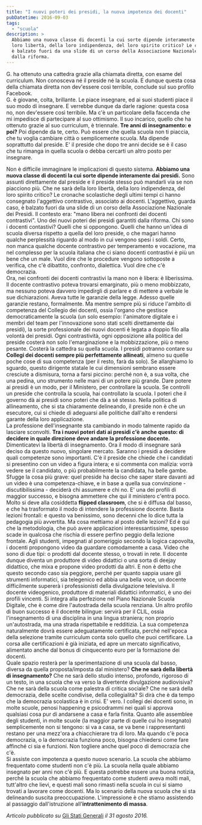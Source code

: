 ```yaml
---
title: "I nuovi poteri dei presidi, la nuova impotenza dei docenti"
pubDatetime: 2016-09-03
tags: 
  - "scuola"
description: >
  Abbiamo una nuova classe di docenti la cui sorte dipende interamente dai presidi. Sono assunti direttamente dal preside e il preside stesso può mandarli via se non piacciono più. Che ne sarà della 
  loro libertà, della loro indipendenza, del loro spirito critico? Le cronache scolastiche degli ultimi tempi ci hanno consegnato l'aggettivo contrastivo, associato ai docenti. L'aggettivo, guarda caso, 
  è balzato fuori da una slide di un corso della Associazione Nazionale dei Presidi. Il contesto era: "mano libera nei confronti dei docenti contrastivi". Uno dei nuovi poteri dei presidi garantiti 
  dalla riforma.
---
```


G. ha ottenuto una cattedra grazie alla chiamata diretta, con esame del curriculum. Non conosceva né il preside né la scuola. E dunque questa cosa della chiamata diretta non dev'essere così terribile, conclude sul suo profilo Facebook.  
G. è giovane, colta, brillante. Le piace insegnare, ed ai suoi studenti piace il suo modo di insegnare. E verrebbe dunque da darle ragione: questa cosa no, non dev'essere così terribile. Ma c'è un particolare della faccenda che mi impedisce di partecipare al suo ottimismo. Il suo incarico, quello che ha ottenuto grazie al suo curriculum, è triennale. **Tre anni di insegnamento: e poi?** Poi dipende da te, certo. Può essere che quella scuola non ti piaccia, che tu voglia cambiare città o semplicemente scuola. Ma dipende soprattutto dal preside. E' il preside che dopo tre anni decide se è il caso che tu rimanga in quella scuola o debba cercarti un altro posto per insegnare.  

Non è difficile immaginare le implicazioni di questo sistema. **Abbiamo una nuova classe di docenti la cui sorte dipende interamente dai presidi.** Sono assunti direttamente dal preside e il preside stesso può mandarli via se non piacciono più. Che ne sarà della loro libertà, della loro indipendenza, del loro spirito critico? Le cronache scolastiche degli ultimi tempi ci hanno consegnato l'aggettivo contrastivo, associato ai docenti. L'aggettivo, guarda caso, è balzato fuori da una slide di un corso della Associazione Nazionale dei Presidi. Il contesto era: "mano libera nei confronti dei docenti contrastivi". Uno dei nuovi poteri dei presidi garantiti dalla riforma. Chi sono i docenti contastivi? Quelli che si oppongono. Quelli che hanno un'idea di scuola diversa rispetto a quella del loro preside, o che magari hanno qualche perplessità riguardo al modo in cui vengono spesi i soldi. Certo, non manca qualche docente contrastivo per temperamento e vocazione, ma nel complesso per la scuola italiana che ci siano docenti contrastivi è più un bene che un male. Vuol dire che le procedure vengono sottoposte a verifica, che c'è dibattito, confronto, dialettica. Vuol dire che c'è democrazia.  
Ora, nei confronti dei docenti contrastivi la mano non è libera: è liberissima. Il docente contrastivo poteva trovarsi emarginato, più o meno mobbizzato, ma nessuno poteva davvero impedirgli di parlare e di mettere a verbale le sue dichiarazioni. Aveva tutte le garanzie della legge. Adesso quelle garanzie restano, formalmente. Ma mentre sempre più si riduce l'ambito di competenza del Collegio dei docenti, ossia l'organo che gestisce democraticamente la scuola (un solo esempio: l'animatore digitale e i membri del team per l'innovazione sono stati scelti direttamente dai presidi), la sorte professionale dei nuovi docenti è legata a doppio filo alla volontà dei presidi. Ogni contrastività, ogni opposizione alla politica del preside costerà non solo l'emarginazione e la mobbizzazione, più o meno pesante. Costerà la cattedra su quella scuola. I presidi potranno contare su **Collegi dei docenti sempre più perfettamente allineati**, almeno su quelle poche cose di sua competenza (per il resto, farà da solo). Se allarghiamo lo sguardo, questo dirigente statale le cui dimensioni sembrano essere cresciute a dismisura, torna a farsi piccino: perché non è, a sua volta, che una pedina, uno strumento nelle mani di un potere più grande. Dare potere ai presidi è un modo, per il Ministero, per controllare la scuola. Se controlli un preside che controlla la scuola, hai controllato la scuola. I poteri che il governo dà ai presidi sono poteri che dà a sé stesso. Nella politica di allineamento, che si sta chiaramente delineando, il preside non è che un esecutore, cui si chiede di adeguarsi alle politiche dall'alto e rendersi garante della loro applicazione.  
La professione dell'insegnante sta cambiando in modo talmente rapido da lasciare sconvolti. **Tra i nuovi poteri dati ai presidi c'è anche questo: di decidere in quale direzione deve andare la professione docente.** Dimenticatevi la libertà di insegnamento. Ora il modo di insegnare sarà deciso da questo nuovo, singolare mercato. Saranno i presidi a decidere quali competenze sono importanti. C'è il preside che chiede che i candidati si presentino con un video a figura intera; e si commenta con malizia: vorrà vedere se il candidato, o più probabilmente la candidata, ha belle gambe. Sfugge la cosa più grave: quel preside ha deciso che saper stare davanti ad un video è una competenza-chiave, e in base a quella sua convinzione - discutibilissima - deciderà chi assumere e chi no. E' una dei profili di maggior successo, e bisogna ammettere che qui il ministero c'entra poco. Molto si deve alla cosiddetta **flipped classroom**, che si è diffusa dal basso, e che ha trasformato il modo di intendere la professione docente. Basta lezioni frontali: e questo va benissimo, sono decenni che lo dice tutta la pedagogia più avvertita. Ma cosa mettiamo al posto delle lezioni? Ed è qui che la metodologia, che può avere applicazioni interessantissime, spesso scade in qualcosa che rischia di essere perfino peggio della lezione frontale. Agli studenti, impegnati al pomeriggio secondo la logica capovolta, i docenti propongono video da guardare comodamente a casa. Video che sono di due tipi: o prodotti dal docente stesso, o trovati in rete. Il docente dunque diventa un produttore di video didattici o una sorta di deejay didattico, che mixa e propone video prodotti da altri. E non è detto che questo secondo caso sia peggiore, perché per quanto sappia usare gli strumenti informatici, sia telegenico ed abbia una bella voce, un docente difficilmente supererà i professionisti della divulgazione televisiva. Il docente videogenico, produttore di materiali didattici informatici, è uno dei profili vincenti. Si integra alla perfezione nel Piano Nazionale Scuola Digitale, che è come dire l'autostrada della scuola renziana. Un altro profilo di buon successo è il docente bilingue: servirà per il CLIL, ossia l'insegnamento di una disciplina in una lingua straniera; non proprio un'autostrada, ma una strada rispettabile e redditizia. La sua competenza naturalmente dovrà essere adeguatamente certificata, perché nell'epoca della selezione tramite curriculum conta solo quello che puoi certificare. La corsa alle certificazioni è già iniziata, ed apre un mercato significativo, alimentato anche dal bonus di cinquecento euro per la formazione dei docenti.  
Quale spazio resterà per la sperimentazione di una scuola dal basso, diversa da quella proposta/imposta dal ministero? **Che ne sarà della libertà di insegnamento?** Che ne sarà dello studio intenso, profondo, rigoroso di un testo, in una scuola che va verso la divertente divulgazione audiovisiva? Che ne sarà della scuola come palestra di critica sociale? Che ne sarà della democrazia, delle scelte condivise, della collegialità? Si dirà che è da tempo che la democrazia scolastica è in crisi. E' vero. I collegi dei docenti sono, in molte scuole, penosi happening e psicodrammi nei quali si approva qualsiasi cosa pur di andarsene a casa e farla finita. Quanto alle assemblee degli studenti, in molte scuole (la maggior parte di quelle cui ho insegnato) semplicemente non si tengono: si va a casa, se va bene i rappresentanti restano per una mezz'ora a chiacchierare tra di loro. Ma quando c'è poca democrazia, o la democrazia funziona poco, bisogna chiedersi come fare affinché ci sia e funzioni. Non togliere anche quel poco di democrazia che c'è.  
Si assiste con impotenza a questo nuovo scenario. La scuola che abbiamo frequentato come studenti non c'è più. La scuola nella quale abbiamo insegnato per anni non c'è più. E questa potrebbe essere una buona notizia, perché la scuola che abbiamo frequentato come studenti aveva molti mali, tutt'altro che lievi, e questi mali sono rimasti nella scuola in cui si siamo trovati a lavorare come docenti. Ma lo scenario della nuova scuola che si sta delineando suscita preoccupazione. L'impressione è che stiamo assistendo al passaggio dall'istruzione all'**intrattenimento di massa**.  
  

_Articolo pubblicato su_ [Gli Stati Generali](http://www.glistatigenerali.com/scuola/66332/) _il 31 agosto 2016._
